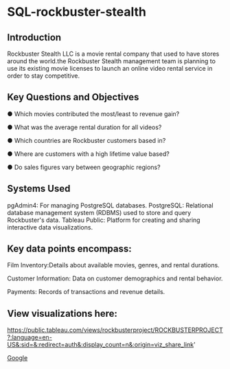 # SQL-rockbuster-stealth
## Introduction

Rockbuster Stealth LLC is a movie rental company that used to have stores around the
world.the Rockbuster Stealth management team is planning to use its existing movie licenses to launch an online video rental service in order to stay competitive.

##  Key Questions and Objectives

● Which movies contributed the most/least to revenue gain?

● What was the average rental duration for all videos?

● Which countries are Rockbuster customers based in?

● Where are customers with a high lifetime value based?

● Do sales figures vary between geographic regions?


## Systems Used


pgAdmin4: For managing PostgreSQL databases.
PostgreSQL: Relational database management system (RDBMS) used to store and query Rockbuster's data.
Tableau Public: Platform for creating and sharing interactive data visualizations.


## Key data points encompass:

Film Inventory:Details about available movies, genres, and rental durations.

Customer Information: Data on customer demographics and rental behavior.

Payments: Records of transactions and revenue details.


## View visualizations here:
https://public.tableau.com/views/rockbusterproject/ROCKBUSTERPROJECT?:language=en-US&:sid=&:redirect=auth&:display_count=n&:origin=viz_share_link'


[Google](https://www.google.com)
